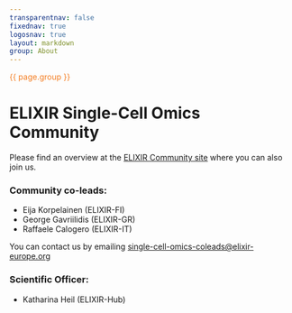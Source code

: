 ```yaml
---
transparentnav: false
fixednav: true
logosnav: true
layout: markdown
group: About
---
```


<p style="color: #f47d21">{{ page.group }}</p>

# ELIXIR Single-Cell Omics Community

Please find an overview at the [ELIXIR Community site](https://elixir-europe.org/communities/single-cell-omics) where you can also join us.

<!--
[contributing]({{site.baseurl}}/pages/about/contributing)

## Title 2

### Title 3

#### Title 4

##### Title 5

###### Title 6

Some text

Some text in **bold**

Some text in *italics*

-->

### Community co-leads:

- Eija Korpelainen (ELIXIR-FI)
- George Gavriilidis (ELIXIR-GR)
- Raffaele Calogero (ELIXIR-IT)

You can contact us by emailing single-cell-omics-coleads@elixir-europe.org

### Scientific Officer:

- Katharina Heil (ELIXIR-Hub)


<!--
``` bash
git add .
for i in 1..10
do
  echo $i
done
```
-->
